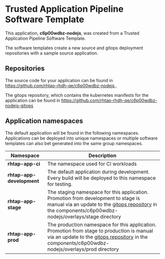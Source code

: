 # Trusted Application Pipeline Software Template

This application, **c6p00wdbz-nodejs**, was created from a Trusted Application Pipeline Software Template.

The software templates create a new source and gitops deployment repositories with a sample source application. 

## Repositories

The source code for your application can be found in [https://github.com/rhtap-rhdh-qe/c6p00wdbz-nodejs ](https://github.com/rhtap-rhdh-qe/c6p00wdbz-nodejs ).
 
The gitops repository, which contains the kubernetes manifests for the application can be found in 
[https://github.com/rhtap-rhdh-qe/c6p00wdbz-nodejs-gitops ](https://github.com/rhtap-rhdh-qe/c6p00wdbz-nodejs-gitops ) 

## Application namespaces 

The default application will be found in the following namespaces. Applications can be deployed into unique namespaces or multiple software templates can also bet generated into the same group namespaces.  

|  Namespace   |  Description   |  
| -------- | -------- |
| **rhtap-app-ci** | The namespace used for CI workloads |
| **rhtap-app-development** | The default application during development. Every build will be deployed to this namespace for testing. |
| **rhtap-app-stage** | The staging namespace for this application. Promotion from development to stage is manual via an update to the [gitops repository](https://github.com/rhtap-rhdh-qe/c6p00wdbz-nodejs-gitops ) in the components/c6p00wdbz-nodejs/overlays/stage directory |
| **rhtap-app-prod** | The production namespace for this application. Promotion from stage to production is manual via an update to the [gitops repository](https://github.com/rhtap-rhdh-qe/c6p00wdbz-nodejs-gitops ) in the components/c6p00wdbz-nodejs/overlays/prod directory |